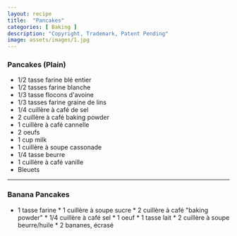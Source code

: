 ```yaml
---
layout: recipe
title:  "Pancakes"
categories: [ Baking ]
description: "Copyright, Trademark, Patent Pending"
image: assets/images/1.jpg
---
```

### Pancakes (Plain)

* 1/2 tasse farine blé entier
* 1/2 tasses farine blanche
* 1/3 tasse flocons d'avoine
* 1/3 tasses farine graine de lins
* 1/4 cuillère à café de sel
* 2 cuillère à café baking powder
* 1 cuillère à café cannelle
* 2 oeufs
* 1 cup milk
* 1 cuillère à soupe cassonade 
* 1/4 tasse beurre
* 1 cuillère à café vanille
* Bleuets 

---

### Banana Pancakes 

* 1 tasse farine
* 1 cuillère à soupe sucre
* 2 cuillère à café "baking powder"
* 1/4 cuillère à café sel
* 1 oeuf
* 1 tasse lait
* 2 cuillère à soupe beurre/huile
* 2 bananes, écrasé
